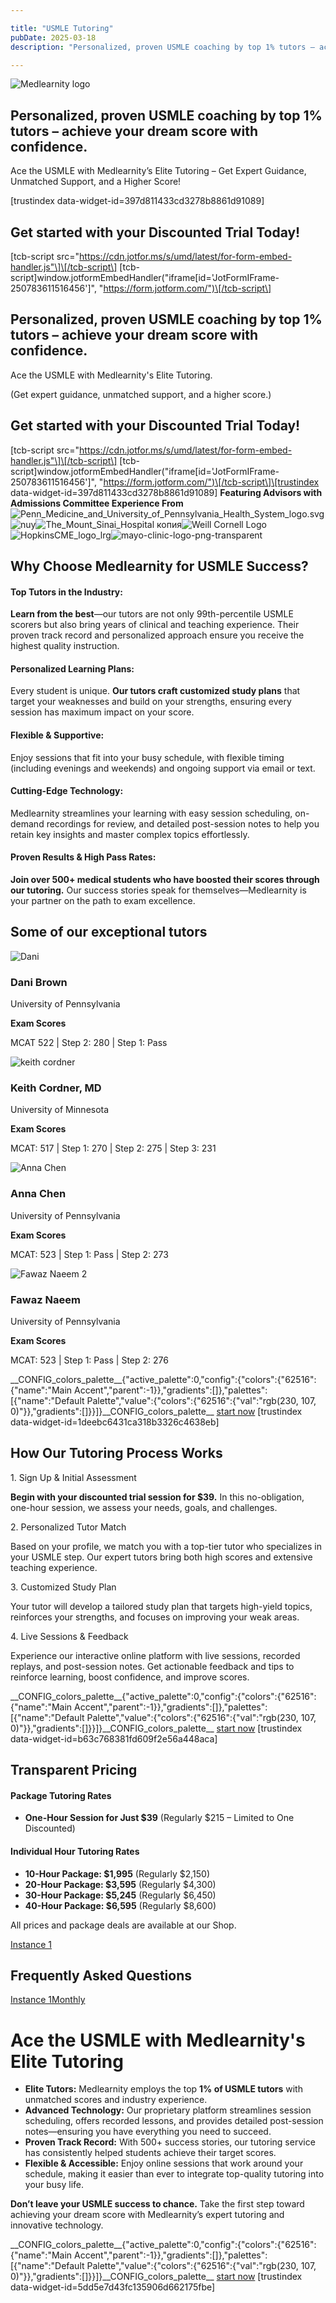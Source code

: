 ```yaml
---

title: "USMLE Tutoring"
pubDate: 2025-03-18
description: "Personalized, proven USMLE coaching by top 1% tutors – achieve your dream score with confidence."

---
```



![Medlearnity logo](https://i2xfwztd2ksbegse.public.blob.vercel-storage.com/wp/2020/08/logo_Med_Learnity.svg "logo_Med_Learnity")

## Personalized, proven USMLE coaching by top 1% tutors – achieve your dream score with confidence.

Ace the USMLE with Medlearnity’s Elite Tutoring – Get Expert Guidance, Unmatched Support, and a Higher Score!

\[trustindex data-widget-id=397d811433cd3278b8861d91089\]

## Get started with your Discounted Trial Today!

\[tcb-script src="https://cdn.jotfor.ms/s/umd/latest/for-form-embed-handler.js"\]\[/tcb-script\] \[tcb-script\]window.jotformEmbedHandler("iframe\[id='JotFormIFrame-250783611516456'\]", "https://form.jotform.com/")\[/tcb-script\]

## Personalized, proven USMLE coaching by top 1% tutors – achieve your dream score with confidence.

Ace the USMLE with Medlearnity's Elite Tutoring.

(Get expert guidance, unmatched support, and a higher score.)

## Get started with your Discounted Trial Today!

\[tcb-script src="https://cdn.jotfor.ms/s/umd/latest/for-form-embed-handler.js"\]\[/tcb-script\] \[tcb-script\]window.jotformEmbedHandler("iframe\[id='JotFormIFrame-250783611516456'\]", "https://form.jotform.com/")\[/tcb-script\]\[trustindex data-widget-id=397d811433cd3278b8861d91089\] **Featuring Advisors with Admissions Committee Experience From**![](//www.medlearnity.com//images/wp/2020/08/Penn_Medicine_and_University_of_Pennsylvania_Health_System_logo.svg_.png "Penn_Medicine_and_University_of_Pennsylvania_Health_System_logo.svg")![](//www.medlearnity.com//images/wp/2020/08/nuy.png "nuy")![](//www.medlearnity.com//images/wp/2020/08/The_Mount_Sinai_Hospital-копия.png "The_Mount_Sinai_Hospital копия")![](//www.medlearnity.com//images/wp/2020/04/Weill-Cornell-Logo-300x108.png "Weill Cornell Logo")![](//www.medlearnity.com//images/wp/2020/08/HopkinsCME_logo_lrg.png "HopkinsCME_logo_lrg")![](//www.medlearnity.com//images/wp/2020/08/mayo-clinic-logo-png-transparent.png "mayo-clinic-logo-png-transparent")

## Why Choose Medlearnity for USMLE Success?

#### Top Tutors in the Industry:

**Learn from the best**—our tutors are not only 99th-percentile USMLE scorers but also bring years of clinical and teaching experience. Their proven track record and personalized approach ensure you receive the highest quality instruction.

#### Personalized Learning Plans:

Every student is unique. **Our tutors craft customized study plans** that target your weaknesses and build on your strengths, ensuring every session has maximum impact on your score.

#### Flexible & Supportive:

Enjoy sessions that fit into your busy schedule, with flexible timing (including evenings and weekends) and ongoing support via email or text.

#### Cutting-Edge Technology:

Medlearnity streamlines your learning with easy session scheduling, on-demand recordings for review, and detailed post-session notes to help you retain key insights and master complex topics effortlessly.

#### Proven Results & High Pass Rates:

**Join over 500+ medical students who have boosted their scores through our tutoring.** Our success stories speak for themselves—Medlearnity is your partner on the path to exam excellence.

## Some of our exceptional tutors

![](https://i2xfwztd2ksbegse.public.blob.vercel-storage.com/wp/2024/07/Dani.webp "Dani")

### Dani Brown

University of Pennsylvania

**Exam Scores**

MCAT 522 | Step 2: 280 | Step 1: Pass

![keith cordner](https://i2xfwztd2ksbegse.public.blob.vercel-storage.com/wp/2023/05/Keith_Cordner.jpg "Keith_Cordner")

### Keith Cordner, MD

University of Minnesota

**Exam Scores**

MCAT: 517 | Step 1: 270 | Step 2: 275 | Step 3: 231

![](https://i2xfwztd2ksbegse.public.blob.vercel-storage.com/wp/2024/09/Anna-Chen.webp "Anna Chen")

### Anna Chen

University of Pennsylvania 

**Exam Scores**

MCAT: 523 | Step 1: Pass | Step 2: 273

![](https://i2xfwztd2ksbegse.public.blob.vercel-storage.com/wp/2024/08/Fawaz-Naeem-2.webp "Fawaz Naeem 2")

### Fawaz Naeem

University of Pennsylvania

**Exam Scores**

MCAT: 523 | Step 1: Pass | Step 2: 276

\_\_CONFIG\_colors\_palette\_\_{"active\_palette":0,"config":{"colors":{"62516":{"name":"Main Accent","parent":-1}},"gradients":\[\]},"palettes":\[{"name":"Default Palette","value":{"colors":{"62516":{"val":"rgb(230, 107, 0)"}},"gradients":\[\]}}\]}\_\_CONFIG\_colors\_palette\_\_ [start now](#tve-jump-195b66f4066) \[trustindex data-widget-id=1deebc6431ca318b3326c4638eb\]

## **How Our Tutoring Process Works**

1\. Sign Up & Initial Assessment

**Begin with your discounted trial session for $39.** In this no-obligation, one-hour session, we assess your needs, goals, and challenges.

2\. Personalized Tutor Match

Based on your profile, we match you with a top-tier tutor who specializes in your USMLE step. Our expert tutors bring both high scores and extensive teaching experience.

3\. Customized Study Plan

Your tutor will develop a tailored study plan that targets high-yield topics, reinforces your strengths, and focuses on improving your weak areas.

4\. Live Sessions & Feedback

Experience our interactive online platform with live sessions, recorded replays, and post-session notes. Get actionable feedback and tips to reinforce learning, boost confidence, and improve scores.

\_\_CONFIG\_colors\_palette\_\_{"active\_palette":0,"config":{"colors":{"62516":{"name":"Main Accent","parent":-1}},"gradients":\[\]},"palettes":\[{"name":"Default Palette","value":{"colors":{"62516":{"val":"rgb(230, 107, 0)"}},"gradients":\[\]}}\]}\_\_CONFIG\_colors\_palette\_\_ [start now](#tve-jump-195b66f4066) \[trustindex data-widget-id=b63c768381fd609f2e56a448aca\]

## Transparent Pricing

#### Package Tutoring Rates

- **One-Hour Session for Just $39** (Regularly $215 – Limited to One Discounted)

#### Individual Hour Tutoring Rates

- **10-Hour Package: $1,995** (Regularly $2,150)
- **20-Hour Package: $3,595** (Regularly $4,300)
- **30-Hour Package: $5,245** (Regularly $6,450)
- **40-Hour Package: $6,595** (Regularly $8,600)

All prices and package deals are available at our Shop.

[Instance 1](#)

## Frequently Asked Questions

[Instance 1](#)[Monthly](#)

# Ace the USMLE with Medlearnity's Elite Tutoring

- **Elite Tutors:** Medlearnity employs the top **1% of USMLE tutors** with unmatched scores and industry experience.
- **Advanced Technology:** Our proprietary platform streamlines session scheduling, offers recorded lessons, and provides detailed post-session notes—ensuring you have everything you need to succeed.
- **Proven Track Record:** With 500+ success stories, our tutoring service has consistently helped students achieve their target scores.
- **Flexible & Accessible:** Enjoy online sessions that work around your schedule, making it easier than ever to integrate top-quality tutoring into your busy life.

**Don’t leave your USMLE success to chance.** Take the first step toward achieving your dream score with Medlearnity’s expert tutoring and innovative technology.

\_\_CONFIG\_colors\_palette\_\_{"active\_palette":0,"config":{"colors":{"62516":{"name":"Main Accent","parent":-1}},"gradients":\[\]},"palettes":\[{"name":"Default Palette","value":{"colors":{"62516":{"val":"rgb(230, 107, 0)"}},"gradients":\[\]}}\]}\_\_CONFIG\_colors\_palette\_\_ [start now](#tve-jump-195b66f4066) \[trustindex data-widget-id=5dd5e7d43fc135906d662175fbe\]
